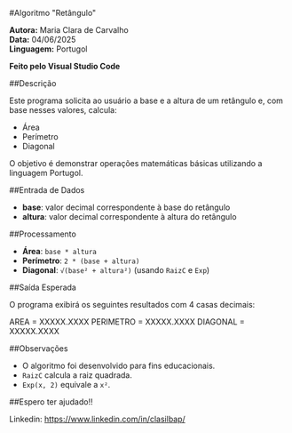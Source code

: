 #Algoritmo "Retângulo"

**Autora:** Maria Clara de Carvalho  
**Data:** 04/06/2025  
**Linguagem:** Portugol

**Feito pelo Visual Studio Code**

##Descrição

Este programa solicita ao usuário a base e a altura de um retângulo e, com base nesses valores, calcula:

- Área  
- Perímetro  
- Diagonal

O objetivo é demonstrar operações matemáticas básicas utilizando a linguagem Portugol.

##Entrada de Dados

- **base**: valor decimal correspondente à base do retângulo  
- **altura**: valor decimal correspondente à altura do retângulo

##Processamento

- **Área**: `base * altura`  
- **Perímetro**: `2 * (base + altura)`  
- **Diagonal**: `√(base² + altura²)` (usando `RaizC` e `Exp`)

##Saída Esperada

O programa exibirá os seguintes resultados com 4 casas decimais:

AREA = XXXXX.XXXX PERIMETRO = XXXXX.XXXX DIAGONAL = XXXXX.XXXX

##Observações

- O algoritmo foi desenvolvido para fins educacionais.  
- `RaizC` calcula a raiz quadrada.  
- `Exp(x, 2)` equivale a `x²`.


##Espero ter ajudado!!

Linkedin: https://www.linkedin.com/in/clasilbap/
